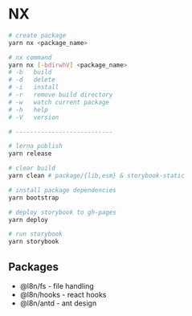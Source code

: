 # NX

```bash
# create package
yarn nx <package_name>

# nx command
yarn nx [-bdirwhV] <package_name>
# -b   build
# -d   delete
# -i   install
# -r   remove build directory
# -w   watch current package
# -h   help
# -V   version

# ---------------------------

# lerna publish
yarn release

# clear build
yarn clean # package/{lib,esm} & storybook-static

# install package dependencies
yarn bootstrap

# deploy storybook to gh-pages
yarn deploy

# run storybook
yarn storybook
```

## Packages

* @l8n/fs - file handling
* @l8n/hooks - react hooks
* @l8n/antd - ant design
<!-- - [ ] utils -->

